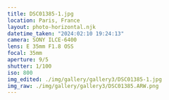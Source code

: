 ```yaml
---
title: DSC01385-1.jpg
location: Paris, France
layout: photo-horizontal.njk
datetime_taken: "2024:02:10 19:24:13"
camera: SONY ILCE-6400
lens: E 35mm F1.8 OSS
focal: 35mm
aperture: 9/5
shutter: 1/100
iso: 800
img_edited: ./img/gallery/gallery3/DSC01385-1.jpg
img_raw: ./img/gallery/gallery3/DSC01385.ARW.png
---
```

